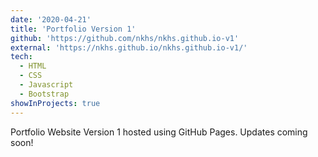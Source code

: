 ```yaml
---
date: '2020-04-21'
title: 'Portfolio Version 1'
github: 'https://github.com/nkhs/nkhs.github.io-v1'
external: 'https://nkhs.github.io/nkhs.github.io-v1/'
tech:
  - HTML
  - CSS
  - Javascript
  - Bootstrap
showInProjects: true
---
```


Portfolio Website Version 1 hosted using GitHub Pages. Updates coming soon!
